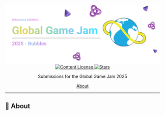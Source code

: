 <div align="center">
  <img src="/.github/images/github-header-image.webp" alt="GitHub Header Image" width="auto" />
  
  <!-- MIT License -->
  <a href="https://github.com/hadronomy/ggj-2025/blob/main/LICENSE">
    <img
      alt="Content License"
      src="https://img.shields.io/github/license/hadronomy/ggj?style=for-the-badge&logo=starship&color=ee999f&logoColor=D9E0EE&labelColor=302D41"
    />
  </a>

  <!-- GitHub Repo Stars -->
  <a href="https://github.com/hadronomy/ggj-2025/stargazers">
    <img
      alt="Stars"
      src="https://img.shields.io/github/stars/hadronomy/ggj-2025?style=for-the-badge&logo=starship&color=c69ff5&logoColor=D9E0EE&labelColor=302D41"
    />
  </a>
  <p></p>
  <span>
    Submissions for the Global Game Jam 2025
  </span>
  <p></p>
  <!-- <a href="#installation">Installation</a> • -->
  <!-- <a href="#usage">Usage</a> • -->
  <!-- <a href="#license">License</a> -->
  <a href="#-about">About</a>
  <hr />

</div>

## 📖 About

